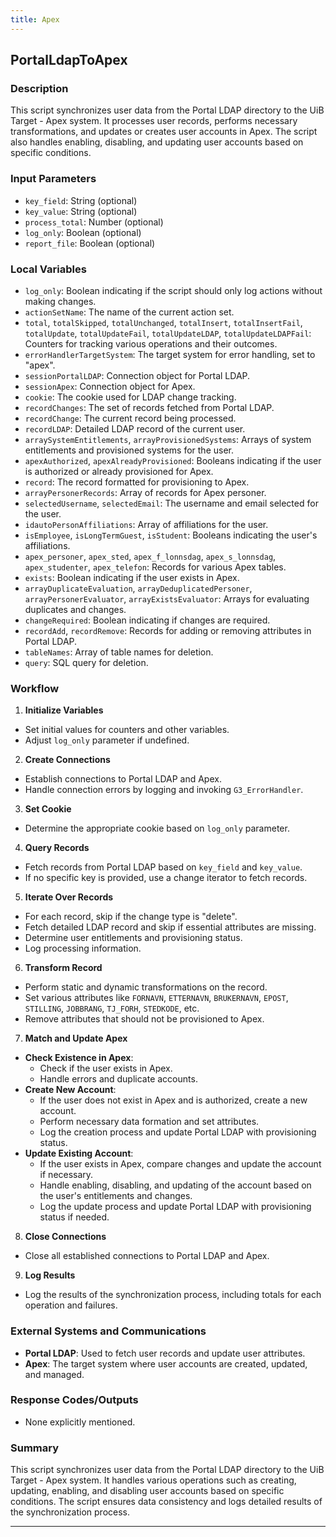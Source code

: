 ```yaml
---
title: Apex
---
```


## PortalLdapToApex
 ### Description
This script synchronizes user data from the Portal LDAP directory to the UiB Target - Apex system. It processes user records, performs necessary transformations, and updates or creates user accounts in Apex. The script also handles enabling, disabling, and updating user accounts based on specific conditions.

### Input Parameters
- `key_field`: String (optional)
- `key_value`: String (optional)
- `process_total`: Number (optional)
- `log_only`: Boolean (optional)
- `report_file`: Boolean (optional)

### Local Variables
- `log_only`: Boolean indicating if the script should only log actions without making changes.
- `actionSetName`: The name of the current action set.
- `total`, `totalSkipped`, `totalUnchanged`, `totalInsert`, `totalInsertFail`, `totalUpdate`, `totalUpdateFail`, `totalUpdateLDAP`, `totalUpdateLDAPFail`: Counters for tracking various operations and their outcomes.
- `errorHandlerTargetSystem`: The target system for error handling, set to "apex".
- `sessionPortalLDAP`: Connection object for Portal LDAP.
- `sessionApex`: Connection object for Apex.
- `cookie`: The cookie used for LDAP change tracking.
- `recordChanges`: The set of records fetched from Portal LDAP.
- `recordChange`: The current record being processed.
- `recordLDAP`: Detailed LDAP record of the current user.
- `arraySystemEntitlements`, `arrayProvisionedSystems`: Arrays of system entitlements and provisioned systems for the user.
- `apexAuthorized`, `apexAlreadyProvisioned`: Booleans indicating if the user is authorized or already provisioned for Apex.
- `record`: The record formatted for provisioning to Apex.
- `arrayPersonerRecords`: Array of records for Apex personer.
- `selectedUsername`, `selectedEmail`: The username and email selected for the user.
- `idautoPersonAffiliations`: Array of affiliations for the user.
- `isEmployee`, `isLongTermGuest`, `isStudent`: Booleans indicating the user's affiliations.
- `apex_personer`, `apex_sted`, `apex_f_lonnsdag`, `apex_s_lonnsdag`, `apex_studenter`, `apex_telefon`: Records for various Apex tables.
- `exists`: Boolean indicating if the user exists in Apex.
- `arrayDuplicateEvaluation`, `arrayDeduplicatedPersoner`, `arrayPersonerEvaluator`, `arrayExistsEvaluator`: Arrays for evaluating duplicates and changes.
- `changeRequired`: Boolean indicating if changes are required.
- `recordAdd`, `recordRemove`: Records for adding or removing attributes in Portal LDAP.
- `tableNames`: Array of table names for deletion.
- `query`: SQL query for deletion.

### Workflow
1. **Initialize Variables**
- Set initial values for counters and other variables.
- Adjust `log_only` parameter if undefined.

2. **Create Connections**
- Establish connections to Portal LDAP and Apex.
- Handle connection errors by logging and invoking `G3_ErrorHandler`.

3. **Set Cookie**
- Determine the appropriate cookie based on `log_only` parameter.

4. **Query Records**
- Fetch records from Portal LDAP based on `key_field` and `key_value`.
- If no specific key is provided, use a change iterator to fetch records.

5. **Iterate Over Records**
- For each record, skip if the change type is "delete".
- Fetch detailed LDAP record and skip if essential attributes are missing.
- Determine user entitlements and provisioning status.
- Log processing information.

6. **Transform Record**
- Perform static and dynamic transformations on the record.
- Set various attributes like `FORNAVN`, `ETTERNAVN`, `BRUKERNAVN`, `EPOST`, `STILLING`, `JOBBRANG`, `TJ_FORH`, `STEDKODE`, etc.
- Remove attributes that should not be provisioned to Apex.

7. **Match and Update Apex**
- **Check Existence in Apex**:
    - Check if the user exists in Apex.
    - Handle errors and duplicate accounts.
- **Create New Account**:
    - If the user does not exist in Apex and is authorized, create a new account.
    - Perform necessary data formation and set attributes.
    - Log the creation process and update Portal LDAP with provisioning status.
- **Update Existing Account**:
    - If the user exists in Apex, compare changes and update the account if necessary.
    - Handle enabling, disabling, and updating of the account based on the user's entitlements and changes.
    - Log the update process and update Portal LDAP with provisioning status if needed.

8. **Close Connections**
- Close all established connections to Portal LDAP and Apex.

9. **Log Results**
- Log the results of the synchronization process, including totals for each operation and failures.

### External Systems and Communications
- **Portal LDAP**: Used to fetch user records and update user attributes.
- **Apex**: The target system where user accounts are created, updated, and managed.

### Response Codes/Outputs
- None explicitly mentioned.

### Summary
This script synchronizes user data from the Portal LDAP directory to the UiB Target - Apex system. It handles various operations such as creating, updating, enabling, and disabling user accounts based on specific conditions. The script ensures data consistency and logs detailed results of the synchronization process. 

 --- 

